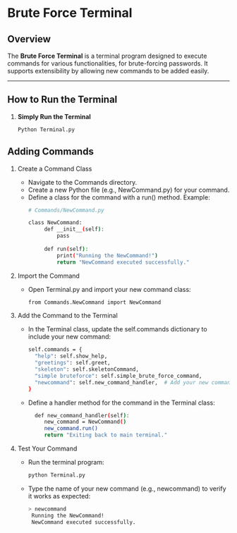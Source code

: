 # Brute Force Terminal

## Overview
The **Brute Force Terminal** is a terminal program designed to execute commands for various functionalities, for brute-forcing passwords. It supports extensibility by allowing new commands to be added easily.

---

## How to Run the Terminal

1. **Simply Run the Terminal**
   ```bash
   Python Terminal.py
   ```

## Adding Commands

1. Create a Command Class

   * Navigate to the Commands directory.
   * Create a new Python file (e.g., NewCommand.py) for your command.
   * Define a class for the command with a run() method. Example:
        ```bash
        # Commands/NewCommand.py
   
        class NewCommand:
             def __init__(self):
                 pass
         
             def run(self):
                 print("Running the NewCommand!")
                 return "NewCommand executed successfully."
        ```
2. Import the Command

   * Open Terminal.py and import your new command class:
        ```bash
        from Commands.NewCommand import NewCommand
        ```
3. Add the Command to the Terminal

   * In the Terminal class, update the self.commands dictionary to include your new command:
        ```bash
        self.commands = {
          "help": self.show_help,
          "greetings": self.greet,
          "skeleton": self.skeletonCommand,
          "simple bruteforce": self.simple_brute_force_command,
          "newcommand": self.new_command_handler,  # Add your new command here
        }
        ```
   * Define a handler method for the command in the Terminal class:
        ```bash
          def new_command_handler(self):
             new_command = NewCommand()
             new_command.run()
             return "Exiting back to main terminal."
        ```
4. Test Your Command

   * Run the terminal program:
        ```bash
        python Terminal.py
        ```
   * Type the name of your new command (e.g., newcommand) to verify it works as expected:
        ```bash
        > newcommand
         Running the NewCommand!
         NewCommand executed successfully.
        ```




